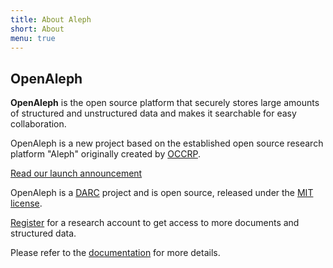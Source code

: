 ```yaml
---
title: About Aleph
short: About
menu: true
---
```


## OpenAleph

**OpenAleph** is the open source platform that securely stores large amounts of structured and unstructured data and makes it searchable for easy collaboration.

OpenAleph is a new project based on the established open source research platform "Aleph" originally created by [OCCRP](https://occrp.org).

[Read our launch announcement](https://darc.li/oa-intro)

OpenAleph is a [DARC](https://dataresearchcenter.org) project and is open source, released under the [MIT license](https://github.com/investigativedata/aleph#MIT-1-ov-file).

[Register](./register) for a research account to get access to more documents and structured data.

Please refer to the [documentation](https://docs.openaleph.org/) for more details.
